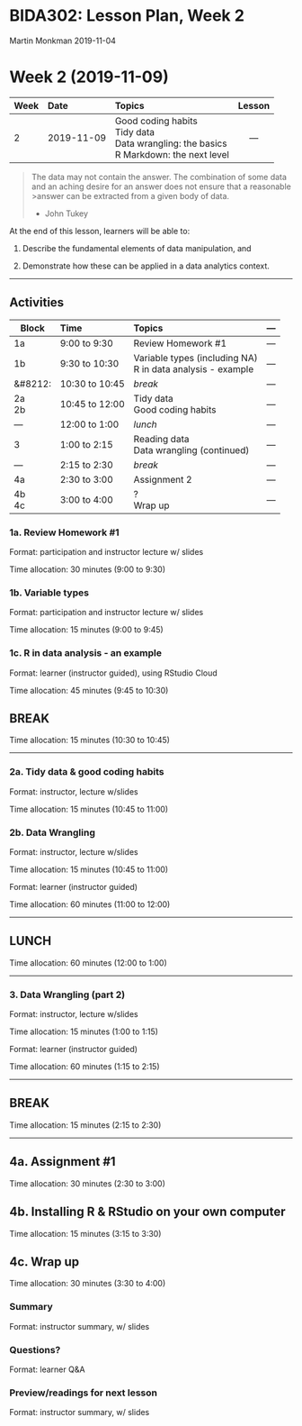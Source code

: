 BIDA302: Lesson Plan, Week 2
================
Martin Monkman
2019-11-04

# Week 2 (2019-11-09)

| Week | Date       | Topics                                                                                            | Lesson |
| ---- | :--------- | :------------------------------------------------------------------------------------------------ | :----: |
| 2    | 2019-11-09 | Good coding habits <br> Tidy data <br> Data wrangling: the basics <br> R Markdown: the next level |   —    |

> The data may not contain the answer. The combination of some data and
> an aching desire for an answer does not ensure that a reasonable
> \>answer can be extracted from a given body of data.
> 
>   - John Tukey

At the end of this lesson, learners will be able to:

1.  Describe the fundamental elements of data manipulation, and

2.  Demonstrate how these can be applied in a data analytics
context.

-----

## Activities

| Block      | Time           | Topics                                                          | — |
| ---------- | :------------- | :-------------------------------------------------------------- | :-: |
| 1a         | 9:00 to 9:30   | Review Homework \#1                                             | — |
| 1b         | 9:30 to 10:30  | Variable types (including NA) <br> R in data analysis - example | — |
| &\#8212:   | 10:30 to 10:45 | *break*                                                         | — |
| 2a <br> 2b | 10:45 to 12:00 | Tidy data <br> Good coding habits                               | — |
| —          | 12:00 to 1:00  | *lunch*                                                         | — |
| 3          | 1:00 to 2:15   | Reading data <br> Data wrangling (continued)                    | — |
| —          | 2:15 to 2:30   | *break*                                                         | — |
| 4a         | 2:30 to 3:00   | Assignment 2                                                    | — |
| 4b <br> 4c | 3:00 to 4:00   | ? <br> Wrap up                                                  | — |

### 1a. Review Homework \#1

Format: participation and instructor lecture w/ slides

Time allocation: 30 minutes (9:00 to 9:30)

### 1b. Variable types

Format: participation and instructor lecture w/ slides

Time allocation: 15 minutes (9:00 to 9:45)

### 1c. R in data analysis - an example

Format: learner (instructor guided), using RStudio Cloud

Time allocation: 45 minutes (9:45 to 10:30)

## BREAK

Time allocation: 15 minutes (10:30 to 10:45)

-----

### 2a. Tidy data & good coding habits

Format: instructor, lecture w/slides

Time allocation: 15 minutes (10:45 to 11:00)

### 2b. Data Wrangling

Format: instructor, lecture w/slides

Time allocation: 15 minutes (10:45 to 11:00)

Format: learner (instructor guided)

Time allocation: 60 minutes (11:00 to 12:00)

-----

## LUNCH

Time allocation: 60 minutes (12:00 to 1:00)

-----

### 3\. Data Wrangling (part 2)

Format: instructor, lecture w/slides

Time allocation: 15 minutes (1:00 to 1:15)

Format: learner (instructor guided)

Time allocation: 60 minutes (1:15 to 2:15)

-----

## BREAK

Time allocation: 15 minutes (2:15 to 2:30)

-----

## 4a. Assignment \#1

Time allocation: 30 minutes (2:30 to 3:00)

## 4b. Installing R & RStudio on your own computer

Time allocation: 15 minutes (3:15 to 3:30)

## 4c. Wrap up

Time allocation: 30 minutes (3:30 to 4:00)

### Summary

Format: instructor summary, w/ slides

### Questions?

Format: learner Q\&A

### Preview/readings for next lesson

Format: instructor summary, w/ slides
